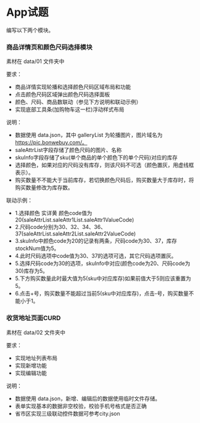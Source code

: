# App试题
编写以下两个模块。

### 商品详情页和颜色尺码选择模块
素材在 data/01 文件夹中

要求：

- 商品详情实现轮播和选择颜色尺码区域布局和功能
- 点击颜色尺码区域弹出颜色尺码选择面板
- 颜色、尺码、商品数联动（参见下方说明和联动示例）
- 实现底部工具条(加购物车这一栏)浮动样式布局

说明：

- 数据使用 data.json，其中 galleryList 为轮播图片，图片域名为 https://pic.bonwebuy.com/。
- saleAttrList字段存储了颜色尺码的图片、名称
- skuInfo字段存储了sku(单个商品的单个颜色下的单个尺码)对应的库存
- 选择颜色，如果对应的尺码没有库存，则该尺码不可选（颜色置灰，用虚线框表示）。
- 购买数量不不能大于当前库存，若切换颜色尺码后，购买数量大于库存时，将购买数量修改为库存数。

联动示例：

- 1.选择颜色 实详黄 颜色code值为20(saleAttrList.saleAttr1List.saleAttr1ValueCode)
- 2.尺码code分别为30、32、34、36、37(saleAttrList.saleAttr2List.saleAttr2ValueCode)
- 3.skuInfo中颜色code为20的记录有两条，尺码code为30、37，库存stockNum值为5。
- 4.此时尺码选项中code值为30、37的选项可选，其它尺码选项置灰。
- 5.选择尺码code为30的选项，skuInfo中对应(颜色code为20、尺码code为30)库存为5。
- 5.下方购买数量此时最大值为5(sku中对应库存)如果前值大于5则应该重置为5。
- 6.点击+号，购买数量不能超过当前5(sku中对应库存)，点击-号，购买数量不能小于1。

### 收货地址页面CURD
素材在 data/02 文件夹中

要求：

- 实现地址列表布局
- 实现新增功能
- 实现编辑功能

说明：
- 数据使用 data.json，新增、编辑后的数据使用临时文件存储。
- 表单实现基本的数据非空校验，校验手机号格式是否正确
- 省市区实现三级联动控件数据可参考city.json